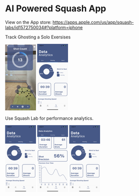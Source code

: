 # AI Powered Squash App 

View on the App store: https://apps.apple.com/us/app/squash-labs/id1572750034#?platform=iphone 



Track Ghosting a Solo Exersises 


<p float="left">
  <img src="assets/readme_images/Screen Shot 2021-11-26 at 4.27.56 PM.png" width="100" />
  <img src="assets/readme_images/6E5A8058-D9BD-4CE5-97F5-D71CE357D4FA.PNG" width="100" />
</p>


Use Squash Lab for performance analytics.  
<p float="left">
  <img src="assets/readme_images/6E5A8058-D9BD-4CE5-97F5-D71CE357D4FA.PNG" width="100" />
  <img src="assets/readme_images/28B0AED8-0A90-4D31-B4F1-7EDFFA140A95.PNG" width="100" /> 
  <img src="assets/readme_images/6E5A8058-D9BD-4CE5-97F5-D71CE357D4FA.PNG" width="100" />
</p>


